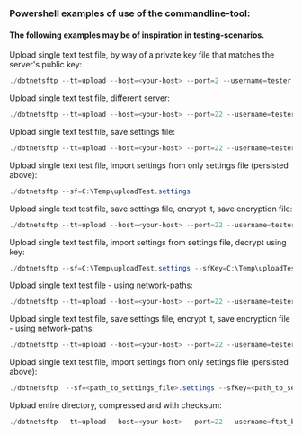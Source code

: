 ### Powershell examples of use of the commandline-tool:

#### The following examples may be of inspiration in testing-scenarios.



Upload single text test file, by way of a private key file that matches the server's public key:
```powershell
./dotnetsftp --tt=upload --host=<your-host> --port=2 --username=tester --password=testPW --pk=<private_key_filePath> --dp=<data_path_on_the_sftp_server> --sp=c:\temp\test.txt --ow
```

Upload single text test file, different server:
```powershell
./dotnetsftp --tt=upload --host=<your-host> --port=22 --username=tester --password=testPW --pk=<private_key_filePath> --dp=/temp --sp=c:\temp\test.txt --ow
```

Upload single text test file, save settings file:
```powershell
./dotnetsftp --tt=upload --host=<your-host> --port=22 --username=tester --password=testPW --pk=<private_key_filePath> --dp=/temp --sp=c:\temp\test.txt --ow --sf=C:\Temp\uploadTest.settings
```

Upload single text test file, import settings from only settings file (persisted above):
```powershell
./dotnetsftp --sf=C:\Temp\uploadTest.settings
```

Upload single text test file, save settings file, encrypt it, save encryption file:
```powershell
./dotnetsftp --tt=upload --host=<your-host> --port=22 --username=tester --password=testPW --pk=<private_key_filePath> --dp=<data_path_on_the_sftp_server> --ow --sf=C:\Temp\uploadTest.settings --sfKey=C:\Temp\uploadTest.settingsKey
```

Upload single text test file, import settings from settings file, decrypt using key:
```powershell
./dotnetsftp --sf=C:\Temp\uploadTest.settings --sfKey=C:\Temp\uploadTest.settingsKey
```

Upload single text test file - using network-paths:
```powershell
./dotnetsftp --tt=upload --host=<your-host> --port=22 --username=tester --password=testPW --pk=<private_key_filePath> --dp=<data_path_on_the_sftp_server> --ow
```

Upload single text test file, save settings file, encrypt it, save encryption file - using network-paths:
```powershell
./dotnetsftp --tt=upload --host=<your-host> --port=22 --username=tester --password=testPW --pk=<private_key_filePath> --dp=<data_path_on_the_sftp_server> --ow --sf=<source_file_path> --sfKey=<path_to_the_settings_key>.settingsKey
```

Upload single text test file, import settings from only settings file (persisted above):
```powershell
./dotnetsftp  --sf=<path_to_settings_file>.settings --sfKey=<path_to_settings_key_file>.settingsKey
```

Upload entire directory, compressed and with checksum:
```powershell
./dotnetsftp --tt=upload --host=<your-host> --port=22 --username=ftpt_blueprismu --password=testPW --pk=<private_key_filePath> --dp=<data_path_on_the_sftp_server> --sp=c:\temp\test.txt --ow --cs --cd
```

